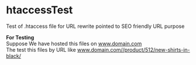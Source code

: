 htaccessTest
============

Test of .htaccess file for URL rewrite pointed to SEO friendly URL purpose

<b>For Testing</b><br />
Suppose We have hosted this files on www.domain.com<br />
The test this files by URL like www.domain.com//product/512/new-shirts-in-black/